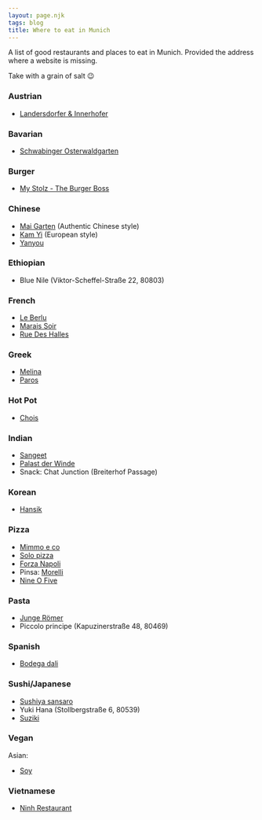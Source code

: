 ```yaml
---
layout: page.njk
tags: blog
title: Where to eat in Munich
---
```


A list of good restaurants and places to eat in Munich. Provided the address where a website is missing.

Take with a grain of salt 😉

### Austrian

- [Landersdorfer & Innerhofer](https://www.landersdorferundinnerhofer.de/)

### Bavarian

- [Schwabinger Osterwaldgarten](https://www.schwabinger-osterwaldgarten.de/)

### Burger

- [My Stolz - The Burger Boss](https://mystolz.com/)

### Chinese

- [Mai Garten](https://www.mai-garten.com/) (Authentic Chinese style)
- [Kam Yi](https://kamyi.com/) (European style)
- [Yanyou](http://www.yanyou.de/)

### Ethiopian

- Blue Nile (Viktor-Scheffel-Straße 22, 80803)

### French

- [Le Berlu](https://www.leberlu.de/)
- [Marais Soir](https://marais-soir.de/)
- [Rue Des Halles](https://ruedeshalles.de/)

### Greek

- [Melina](https://www.taverna-melina.de/)
- [Paros](https://paros-muenchen.de/)

### Hot Pot

- [Chois](https://www.chois-hotpot.de/)

### Indian

- [Sangeet](http://www.sangeet-online.de/)
- [Palast der Winde](https://www.palastderwinde.de/)
- Snack: Chat Junction (Breiterhof Passage)

### Korean

- [Hansik](http://muenchen-hansik.de/)

### Pizza

- [Mimmo e co](https://www.mimmoeco.de/)
- [Solo pizza](https://www.solopizza.de/)
- [Forza Napoli](https://forzanapoli.de/)
- Pinsa: [Morelli](https://morelli-la-pinsapizzeria.business.site/)
- [Nine O Five](https://www.nineofive.de/muenchen-herzogenstrasse/)

### Pasta

- [Junge Römer](https://jungeroemer-muenchen.de/)
- Piccolo principe (Kapuzinerstraße 48, 80469)

### Spanish

- [Bodega dali](https://bodega-dali.de/)

### Sushi/Japanese

- [Sushiya sansaro](https://www.sushiya.de/)
- Yuki Hana (Stollbergstraße 6, 80539)
- [Suziki](https://www.feinkost-ysuzuki.com/)

### Vegan

Asian:

- [Soy](https://soy-muenchen.com/)

### Vietnamese

- [Ninh Restaurant](https://www.ninh-restaurant.de/)
